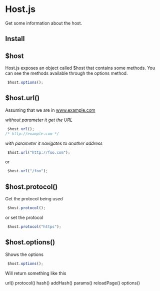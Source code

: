 # Host.js
Get some information about the host.

## Install


## $host
  Host.js exposes an object called $host that contains some methods.
  You can see the methods available through  the options method.

```js
 $host.options();
```

## $host.url(<path>)
  Assuming that we are in www.example.com

*without parameter it get the URL*
```js
 $host.url();
/* http://example.com */
```
*with parameter it navigates to another address*
```js
 $host.url("http://foo.com");
```
or

```js
 $host.url("/foo");
```

## $host.protocol(<protocol>)
  Get the protocol being used

```js
 $host.protocol();
```
or set the protocol

```js
 $host.protocol("https");
```

## $host.options()
Shows the options
```js
 $host.options();
```
Will return something like this

url()
protocol()
hash()
addHash()
params()
reloadPage()
options()




